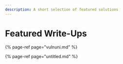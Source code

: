 ```yaml
---
description: A short selection of featured solutions
---
```


# Featured Write-Ups

{% page-ref page="vulnuni.md" %}

{% page-ref page="untitled.md" %}



